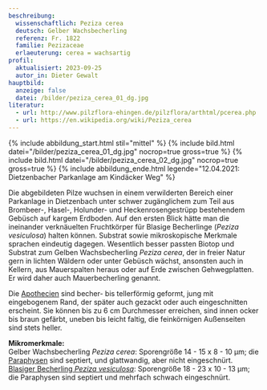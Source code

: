 ```yaml
---
beschreibung:
  wissenschaftlich: Peziza cerea
  deutsch: Gelber Wachsbecherling
  referenz: Fr. 1822
  familie: Pezizaceae
  erlaeuterung: cerea = wachsartig
profil:
  aktualisiert: 2023-09-25
  autor_in: Dieter Gewalt
hauptbild:
  anzeige: false
  datei: /bilder/peziza_cerea_01_dg.jpg
literatur:
  - url: http://www.pilzflora-ehingen.de/pilzflora/arthtml/pcerea.php
  - url: https://en.wikipedia.org/wiki/Peziza_cerea
---
```

{% include abbildung_start.html stil="mittel" %}
{% include bild.html datei="/bilder/peziza_cerea_01_dg.jpg" nocrop=true gross=true %}
{% include bild.html datei="/bilder/peziza_cerea_02_dg.jpg" nocrop=true gross=true %}
{% include abbildung_ende.html legende="12.04.2021: Dietzenbacher Parkanlage am Kindäcker Weg" %}

Die abgebildeten Pilze wuchsen in einem verwilderten Bereich einer Parkanlage in Dietzenbach unter schwer zugänglichem zum Teil aus Brombeer-, Hasel-, Holunder- und Heckenrosengestrüpp bestehendem Gebüsch auf kargem Erdboden. Auf den ersten Blick hätte man die ineinander verknäuelten Fruchtkörper für Blasige Becherlinge (*Peziza vesiculosa*) halten können. Substrat sowie mikroskopische Merkmale sprachen eindeutig dagegen. Wesentlich besser passten Biotop und Substrat zum Gelben Wachsbecherling *Peziza cerea*, der in freier Natur gern in lichten Wäldern oder unter Gebüsch wächst, ansonsten auch in Kellern, aus Mauerspalten heraus oder auf Erde zwischen Gehwegplatten. Er wird daher auch Mauerbecherling genannt.

Die [Apothecien](Apothecien "Glossar") sind becher- bis tellerförmig geformt, jung mit eingebogenem Rand, der später auch gezackt oder auch eingeschnitten erscheint. Sie können bis zu 6 cm Durchmesser erreichen, sind innen ocker bis braun gefärbt, uneben bis leicht faltig, die feinkörnigen Außenseiten sind stets heller.

**Mikromerkmale:**\
Gelber Wachsbecherling *Peziza cerea*: Sporengröße 14 - 15 x 8 - 10 µm; die [Paraphysen](Paraphyse "Glossar") sind septiert, und glattwandig, aber nicht eingeschnürt.
[Blasiger Becherling *Peziza vesiculosa*](/pilze/peziza-vesiculosa-blasiger-becherling): Sporengröße 18 - 23 x 10 - 13 µm; die Paraphysen sind septiert und mehrfach schwach eingeschnürt.
